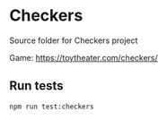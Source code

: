 # Checkers
Source folder for Checkers project

Game: https://toytheater.com/checkers/

## Run tests
```
npm run test:checkers
```